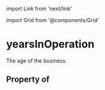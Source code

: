 import Link from 'next/link'
  
import Grid from '@components/Grid'

# yearsInOperation

The age of the business.

## Property of



